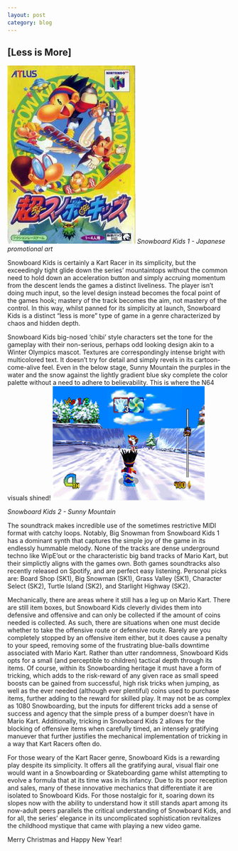 ```yaml
---
layout: post
category: blog
---
```


## [Less is More]
![Box Art](images/SBKBoxArt-01012024.jpg)
*Snowboard Kids 1 - Japanese promotional art*


Snowboard Kids is certainly a Kart Racer in its simplicity, but the exceedingly tight glide down the series’ mountaintops without the common need to hold down an acceleration button and simply accruing momentum from the descent lends the games a distinct liveliness. The player isn’t doing much input, so the level design instead becomes the focal point of the games hook; mastery of the track becomes the aim, not mastery of the control. In this way, whilst panned for its simplicity at launch, Snowboard Kids is a distinct “less is more” type of game in a genre characterized by chaos and hidden depth. 

Snowboard Kids big-nosed ‘chibi’ style characters set the tone for the gameplay with their non-serious, perhaps odd looking design akin to a Winter Olympics mascot. Textures are correspondingly intense bright with multicolored text. It doesn’t try for detail and simply revels in its cartoon-come-alive feel. Even in the below stage, Sunny Mountain the purples in the water and the snow against the lightly gradient blue sky complete the color palette without a need to adhere to believability. This is where the N64 visuals shined!
![Sunny Mountain](images/SunnyMountain-01012024.gif)

*Snowboard Kids 2 - Sunny Mountain*

The soundtrack makes incredible use of the sometimes restrictive MIDI format with catchy loops. Notably, Big Snowman from Snowboard Kids 1 has a dominant synth that captures the simple joy of the game in its endlessly hummable melody. None of the tracks are dense underground techno like WipE’out or the characteristic big band tracks of Mario Kart, but their simplictly aligns with the games own. Both games soundtracks also recently released on Spotify, and are perfect easy listening. Personal picks are: Board Shop (SK1), Big Snowman (SK1), Grass Valley (SK1), Character Select (SK2), Turtle Island (SK2), and Starlight Highway (SK2).

Mechanically, there are areas where it still has a leg up on Mario Kart. There are still item boxes, but Snowboard Kids cleverly divides them into defensive and offensive and can only be collected if the amount of coins needed is collected. As such, there are situations when one must decide whether to take the offensive route or defensive route. Rarely are you completely stopped by an offensive item either, but it does cause a penalty to your speed, removing some of the frustrating blue-balls downtime associated with Mario Kart. Rather than utter randomness, Snowboard Kids opts for a small (and perceptible to children) tactical depth through its items. Of course, within its Snowboarding heritage it must have a form of tricking, which adds to the risk-reward of any given race as small speed boosts can be gained from successful, high risk tricks when jumping, as well as the ever needed (although ever plentiful) coins used to purchase items, further adding to the reward for skilled play. It may not be as complex as 1080 Snowboarding, but the inputs for different tricks add a sense of success and agency that the simple press of a bumper doesn’t have in Mario Kart. Additionally, tricking in Snowboard Kids 2 allows for the blocking of offensive items when carefully timed, an intensely gratifying manuever that further justifies the mechanical implementation of tricking in a way that Kart Racers often do. 

For those weary of the Kart Racer genre, Snowboard Kids is a rewarding play despite its simplicity. It offers all the gratifying aural, visual flair one would want in a Snowboarding or Skateboarding game whilst attempting to evolve a formula that at its time was in its infancy. Due to its poor reception and sales, many of these innovative mechanics that differentiate it are isolated to Snowboard Kids. For those nostalgic for it, soaring down its slopes now with the ability to understand how it still stands apart among its now-adult peers parallels the critical understanding of Snowboard Kids, and for all, the series’ elegance in its uncomplicated sophistication revitalizes the childhood mystique that came with playing a new video game.

Merry Christmas and Happy New Year!

